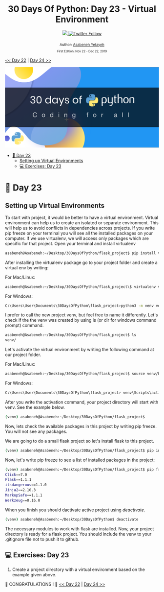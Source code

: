 <div align="center">
  <h1> 30 Days Of Python: Day 23 - Virtual Environment </h1>
  <a class="header-badge" target="_blank" href="https://www.linkedin.com/in/asabeneh/">
  <img src="https://img.shields.io/badge/style--5eba00.svg?label=LinkedIn&logo=linkedin&style=social">
  </a>
  <a class="header-badge" target="_blank" href="https://twitter.com/Asabeneh">
  <img alt="Twitter Follow" src="https://img.shields.io/twitter/follow/asabeneh?style=social">
  </a>

<sub>Author:
<a href="https://www.linkedin.com/in/asabeneh/" target="_blank">Asabeneh Yetayeh</a><br>
<small> First Edition: Nov 22 - Dec 22, 2019</small>
</sub>

</div>
</div>

[<< Day 22](../22_Day/22_web_scraping.md) | [Day 24 >>](../24_Day/24_statistics.md)

![30DaysOfPython](../images/30DaysOfPython_banner3@2x.png)

- [📘 Day 23](#%f0%9f%93%98-day-23)
  - [Setting up Virtual Environments](#setting-up-virtual-environments)
  - [💻 Exercises: Day 23](#%f0%9f%92%bb-exercises-day-23)

# 📘 Day 23

## Setting up Virtual Environments

To start with project, it would be better to have a virtual environment. Virtual environment can help us to create an isolated or separate environment. This will help us to avoid conflicts in dependencies across projects. If you write pip freeze on your terminal you will see all the installed packages on your computer. If we use virtualenv, we will access only packages which are specific for that project. Open your terminal and install virtualenv

```sh
asabeneh@Asabeneh:~/Desktop/30DaysOfPython/flask_project$ pip install virtualenv
```

After installing the virtualenv package go to your project folder and create a virtual env by writing:

For Mac/Linux:
```sh
asabeneh@Asabeneh:~/Desktop/30DaysOfPython/flask_project\$ virtualenv venv

```

For Windows:
```sh
C:\Users\User\Documents\30DaysOfPython\flask_project>python3 -m venv venv
```

I prefer to call the new project venv, but feel free to name it differently. Let's check if the the venv was created by using ls (or dir for windows command prompt) command.

```sh
asabeneh@Asabeneh:~/Desktop/30DaysOfPython/flask_project$ ls
venv/
```

Let's activate the virtual environment by writing the following command at our project folder.

For Mac/Linux:
```sh
asabeneh@Asabeneh:~/Desktop/30DaysOfPython/flask_project$ source venv/bin/activate
```
For Windows:
```sh
C:\Users\User\Documents\30DaysOfPython\flask_project> venv\Scripts\activate
```


After you write the activation command, your project directory will start with venv. See the example below.

```sh
(venv) asabeneh@Asabeneh:~/Desktop/30DaysOfPython/flask_project$
```

Now, lets check the available packages in this project by writing pip freeze. You will not see any packages.

We are going to do a small flask project so let's install flask to this project.

```sh
(venv) asabeneh@Asabeneh:~/Desktop/30DaysOfPython/flask_project$ pip install Flask
```

Now, let's write pip freeze to see a list of installed packages in the project:

```sh
(venv) asabeneh@Asabeneh:~/Desktop/30DaysOfPython/flask_project$ pip freeze
Click==7.0
Flask==1.1.1
itsdangerous==1.1.0
Jinja2==2.10.3
MarkupSafe==1.1.1
Werkzeug==0.16.0
```

When you finish you should dactivate active project using _deactivate_.

```sh
(venv) asabeneh@Asabeneh:~/Desktop/30DaysOfPython$ deactivate
```

The necessary modules to work with flask are installed. Now, your project directory is ready for a flask project. You should include the venv to your .gitignore file not to push it to github.

## 💻 Exercises: Day 23

1. Create a project directory with a virtual environment based on the example given above.

🎉 CONGRATULATIONS ! 🎉
[<< Day 22](../22_Day/22_web_scraping.md) | [Day 24 >>](../24_Day/24_statistics.md)
